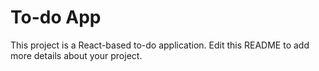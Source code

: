 # To-do App

This project is a React-based to-do application. Edit this README to add more details about your project.
